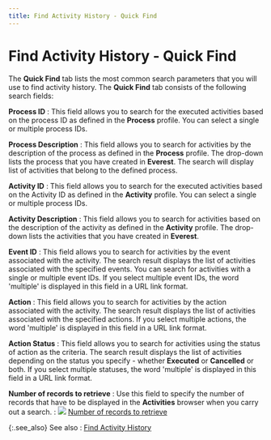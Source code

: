 ```yaml
---
title: Find Activity History - Quick Find
---
```


# Find Activity History - Quick Find


The **Quick Find** tab lists the  most common search parameters that you will use to find activity history.  The **Quick Find** tab consists of  the following search fields:


**Process ID**
: This field allows you to search for the executed  activities based on the process ID as defined in the **Process**  profile. You can select a single or multiple process IDs.


**Process Description**
: This field allows you to search for activities by  the description of the process as defined in the **Process**  profile. The drop-down lists the process that you have created in **Everest**. The search will display list  of activities that belong to the defined process.


**Activity ID**
: This field allows you to search for the executed  activities based on the Activity ID as defined in the **Activity**  profile. You can select a single or multiple process IDs.


**Activity Description**
: This field allows you to search for activities based  on the description of the activity as defined in the **Activity**  profile. The drop-down lists the activities that you have created in **Everest**.


**Event ID**
: This field allows you to search for activities by  the event associated with the activity. The search result displays the  list of activities associated with the specified events. You can search  for activities with a single or multiple event IDs. If you select multiple  event IDs, the word 'multiple' is displayed in this field in a URL link  format.


**Action**
: This field allows you to search for activities by  the action associated with the activity. The search result displays the  list of activities associated with the specified actions. If you select  multiple actions, the word 'multiple' is displayed in this field in a  URL link format.


**Action Status**
: This field allows you to search for activities using  the status of action as the criteria. The search result displays the list  of activities depending on the status you specify - whether **Executed**  or **Cancelled** or both. If you select  multiple statuses, the word 'multiple' is displayed in this field in a  URL link format.


**Number of records to retrieve**
: Use this field to specify the number of records  that have to be displayed in the **Activities**  browser when you carry out a search.
: ![]({{site.crm_baseurl}}/img/lens.gif) [Number  of records to retrieve]({{site.crm_baseurl}}/misc/find_activities_quick_find_no_of_records_to_retrieve.html)


{:.see_also}
See also
: [Find Activity  History]({{site.crm_baseurl}}/standard-crm/bam/activity/find-function/find-activity-history/find_activity_history.html)
